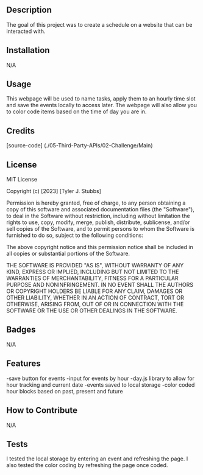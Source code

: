 ## Description

The goal of this project was to create a schedule on a website that can be interacted with.

## Installation

N/A

## Usage

This webpage will be used to name tasks, apply them to an hourly time slot and save the events locally to access later. 
The webpage will also allow you to color code items based on the time of day you are in.


## Credits

[source-code] (./05-Third-Party-APIs/02-Challenge/Main)


## License

MIT License

Copyright (c) [2023] [Tyler J. Stubbs]

Permission is hereby granted, free of charge, to any person obtaining a copy
of this software and associated documentation files (the "Software"), to deal
in the Software without restriction, including without limitation the rights
to use, copy, modify, merge, publish, distribute, sublicense, and/or sell
copies of the Software, and to permit persons to whom the Software is
furnished to do so, subject to the following conditions:

The above copyright notice and this permission notice shall be included in all
copies or substantial portions of the Software.

THE SOFTWARE IS PROVIDED "AS IS", WITHOUT WARRANTY OF ANY KIND, EXPRESS OR
IMPLIED, INCLUDING BUT NOT LIMITED TO THE WARRANTIES OF MERCHANTABILITY,
FITNESS FOR A PARTICULAR PURPOSE AND NONINFRINGEMENT. IN NO EVENT SHALL THE
AUTHORS OR COPYRIGHT HOLDERS BE LIABLE FOR ANY CLAIM, DAMAGES OR OTHER
LIABILITY, WHETHER IN AN ACTION OF CONTRACT, TORT OR OTHERWISE, ARISING FROM,
OUT OF OR IN CONNECTION WITH THE SOFTWARE OR THE USE OR OTHER DEALINGS IN THE
SOFTWARE.

## Badges

N/A

## Features

-save button for events
-input for events by hour
-day.js library to allow for hour tracking and current date
-events saved to local storage
-color coded hour blocks based on past, present and future

## How to Contribute

N/A

## Tests

I tested the local storage by entering an event and refreshing the page.
I also tested the color coding by refreshing the page once coded.